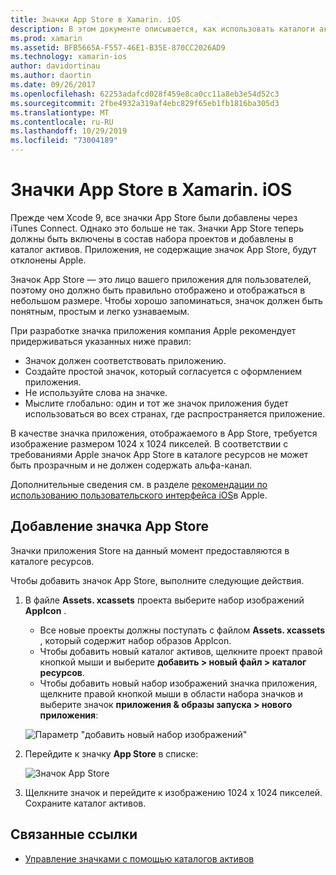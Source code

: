 ```yaml
---
title: Значки App Store в Xamarin. iOS
description: В этом документе описывается, как использовать каталоги активов для управления значком App Store в приложении Xamarin. iOS. Ранее значки App Store были обрабатываются с помощью iTunes Connect.
ms.prod: xamarin
ms.assetid: BFB5665A-F557-46E1-B35E-870CC2026AD9
ms.technology: xamarin-ios
author: davidortinau
ms.author: daortin
ms.date: 09/26/2017
ms.openlocfilehash: 62253adafcd028f459e8ca0cc11a8eb3e54d52c3
ms.sourcegitcommit: 2fbe4932a319af4ebc829f65eb1fb1816ba305d3
ms.translationtype: MT
ms.contentlocale: ru-RU
ms.lasthandoff: 10/29/2019
ms.locfileid: "73004189"
---
```

# <a name="app-store-icons-in-xamarinios"></a>Значки App Store в Xamarin. iOS

Прежде чем Xcode 9, все значки App Store были добавлены через iTunes Connect. Однако это больше не так. Значки App Store теперь должны быть включены в состав набора проектов и добавлены в каталог активов. Приложения, не содержащие значок App Store, будут отклонены Apple.

Значок App Store — это лицо вашего приложения для пользователей, поэтому оно должно быть правильно отображено и отображаться в небольшом размере. Чтобы хорошо запоминаться, значок должен быть понятным, простым и легко узнаваемым.

При разработке значка приложения компания Apple рекомендует придерживаться указанных ниже правил:

- Значок должен соответствовать приложению.
- Создайте простой значок, который согласуется с оформлением приложения.
- Не используйте слова на значке.
- Мыслите глобально: один и тот же значок приложения будет использоваться во всех странах, где распространяется приложение.

В качестве значка приложения, отображаемого в App Store, требуется изображение размером 1024 x 1024 пикселей.  В соответствии с требованиями Apple значок App Store в каталоге ресурсов не может быть прозрачным и не должен содержать альфа-канал.

Дополнительные сведения см. в разделе [рекомендации по использованию пользовательского интерфейса iOS](https://developer.apple.com/ios/human-interface-guidelines/icons-and-images/image-size-and-resolution/)в Apple.

## <a name="adding-an-app-store-icon"></a>Добавление значка App Store

Значки приложения Store на данный момент предоставляются в каталоге ресурсов. 

Чтобы добавить значок App Store, выполните следующие действия.

1. В файле **Assets. xcassets** проекта выберите набор изображений **AppIcon** . 
    - Все новые проекты должны поступать с файлом **Assets. xcassets** , который содержит набор образов AppIcon.
    - Чтобы добавить новый каталог активов, щелкните проект правой кнопкой мыши и выберите **добавить > новый файл > каталог ресурсов**.
    - Чтобы добавить новый набор изображений значка приложения, щелкните правой кнопкой мыши в области набора значков и выберите значок **приложения & образы запуска > нового приложения**:

    ![Параметр "добавить новый набор изображений"](app-store-icon-images/image1.png)

2. Перейдите к значку **App Store** в списке:

    ![Значок App Store](app-store-icon-images/image2.png)

3. Щелкните значок и перейдите к изображению 1024 x 1024 пикселей. Сохраните каталог активов.

## <a name="related-links"></a>Связанные ссылки

- [Управление значками с помощью каталогов активов](~/ios/app-fundamentals/images-icons/app-icons.md#managing)
